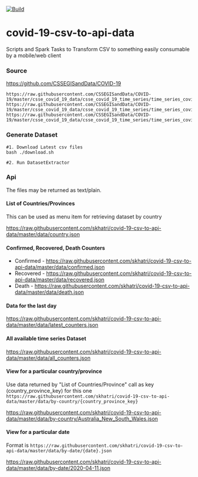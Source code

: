 [![Build](https://travis-ci.com/skhatri/covid-19-csv-to-api-data.svg?branch=master)](https://travis-ci.com/skhatri/covid-19-csv-to-api-data.svg?branch=master)

# covid-19-csv-to-api-data
Scripts and Spark Tasks to Transform CSV to something easily consumable by a mobile/web client

### Source
https://github.com/CSSEGISandData/COVID-19
```
https://raw.githubusercontent.com/CSSEGISandData/COVID-19/master/csse_covid_19_data/csse_covid_19_time_series/time_series_covid19_deaths_global.csv
https://raw.githubusercontent.com/CSSEGISandData/COVID-19/master/csse_covid_19_data/csse_covid_19_time_series/time_series_covid19_confirmed_global.csv
https://raw.githubusercontent.com/CSSEGISandData/COVID-19/master/csse_covid_19_data/csse_covid_19_time_series/time_series_covid19_recovered_global.csv
```

### Generate Dataset
```
#1. Download Latest csv files
bash ./download.sh

#2. Run DatasetExtractor
```

### Api
The files may be returned as text/plain.

#### List of Countries/Provinces
This can be used as menu item for retrieving dataset by country

https://raw.githubusercontent.com/skhatri/covid-19-csv-to-api-data/master/data/country.json

#### Confirmed, Recovered, Death Counters

- Confirmed - https://raw.githubusercontent.com/skhatri/covid-19-csv-to-api-data/master/data/confirmed.json
- Recovered - https://raw.githubusercontent.com/skhatri/covid-19-csv-to-api-data/master/data/recovered.json
- Death - https://raw.githubusercontent.com/skhatri/covid-19-csv-to-api-data/master/data/death.json

#### Data for the last day
https://raw.githubusercontent.com/skhatri/covid-19-csv-to-api-data/master/data/latest_counters.json


#### All available time series Dataset

https://raw.githubusercontent.com/skhatri/covid-19-csv-to-api-data/master/data/all_counters.json

#### View for a particular country/province
Use data returned by "List of Countries/Province" call as key (country_province_key) for this one
```https://raw.githubusercontent.com/skhatri/covid-19-csv-to-api-data/master/data/by-country/{country_province_key}```

https://raw.githubusercontent.com/skhatri/covid-19-csv-to-api-data/master/data/by-country/Australia_New_South_Wales.json


#### View for a particular date
Format is ```https://raw.githubusercontent.com/skhatri/covid-19-csv-to-api-data/master/data/by-date/{date}.json```

https://raw.githubusercontent.com/skhatri/covid-19-csv-to-api-data/master/data/by-date/2020-04-11.json
